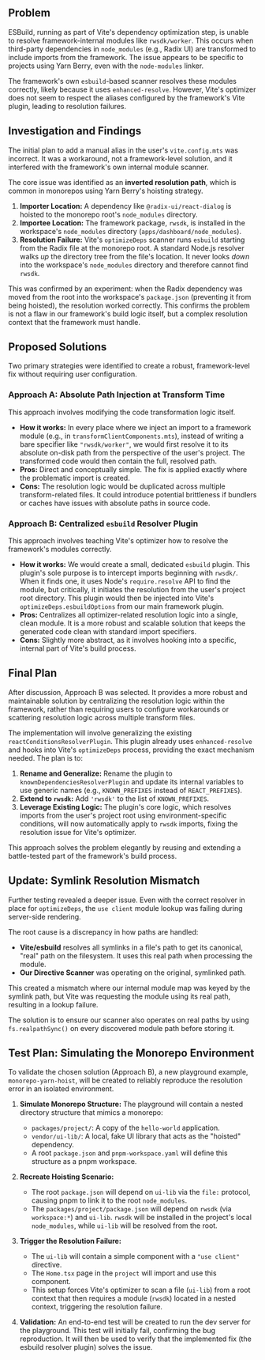 ## Problem

ESBuild, running as part of Vite's dependency optimization step, is unable to resolve framework-internal modules like `rwsdk/worker`. This occurs when third-party dependencies in `node_modules` (e.g., Radix UI) are transformed to include imports from the framework. The issue appears to be specific to projects using Yarn Berry, even with the `node-modules` linker.

The framework's own `esbuild`-based scanner resolves these modules correctly, likely because it uses `enhanced-resolve`. However, Vite's optimizer does not seem to respect the aliases configured by the framework's Vite plugin, leading to resolution failures.

## Investigation and Findings

The initial plan to add a manual alias in the user's `vite.config.mts` was incorrect. It was a workaround, not a framework-level solution, and it interfered with the framework's own internal module scanner.

The core issue was identified as an **inverted resolution path**, which is common in monorepos using Yarn Berry's hoisting strategy.

1.  **Importer Location:** A dependency like `@radix-ui/react-dialog` is hoisted to the monorepo root's `node_modules` directory.
2.  **Importee Location:** The framework package, `rwsdk`, is installed in the workspace's `node_modules` directory (`apps/dashboard/node_modules`).
3.  **Resolution Failure:** Vite's `optimizeDeps` scanner runs `esbuild` starting from the Radix file at the monorepo root. A standard Node.js resolver walks *up* the directory tree from the file's location. It never looks *down* into the workspace's `node_modules` directory and therefore cannot find `rwsdk`.

This was confirmed by an experiment: when the Radix dependency was moved from the root into the workspace's `package.json` (preventing it from being hoisted), the resolution worked correctly. This confirms the problem is not a flaw in our framework's build logic itself, but a complex resolution context that the framework must handle.

## Proposed Solutions

Two primary strategies were identified to create a robust, framework-level fix without requiring user configuration.

### Approach A: Absolute Path Injection at Transform Time

This approach involves modifying the code transformation logic itself.

-   **How it works:** In every place where we inject an import to a framework module (e.g., in `transformClientComponents.mts`), instead of writing a bare specifier like `"rwsdk/worker"`, we would first resolve it to its absolute on-disk path from the perspective of the user's project. The transformed code would then contain the full, resolved path.
-   **Pros:** Direct and conceptually simple. The fix is applied exactly where the problematic import is created.
-   **Cons:** The resolution logic would be duplicated across multiple transform-related files. It could introduce potential brittleness if bundlers or caches have issues with absolute paths in source code.

### Approach B: Centralized `esbuild` Resolver Plugin

This approach involves teaching Vite's optimizer how to resolve the framework's modules correctly.

-   **How it works:** We would create a small, dedicated `esbuild` plugin. This plugin's sole purpose is to intercept imports beginning with `rwsdk/`. When it finds one, it uses Node's `require.resolve` API to find the module, but critically, it initiates the resolution from the user's project root directory. This plugin would then be injected into Vite's `optimizeDeps.esbuildOptions` from our main framework plugin.
-   **Pros:** Centralizes all optimizer-related resolution logic into a single, clean module. It is a more robust and scalable solution that keeps the generated code clean with standard import specifiers.
-   **Cons:** Slightly more abstract, as it involves hooking into a specific, internal part of Vite's build process.

## Final Plan

After discussion, Approach B was selected. It provides a more robust and maintainable solution by centralizing the resolution logic within the framework, rather than requiring users to configure workarounds or scattering resolution logic across multiple transform files.

The implementation will involve generalizing the existing `reactConditionsResolverPlugin`. This plugin already uses `enhanced-resolve` and hooks into Vite's `optimizeDeps` process, providing the exact mechanism needed. The plan is to:

1.  **Rename and Generalize:** Rename the plugin to `knownDependenciesResolverPlugin` and update its internal variables to use generic names (e.g., `KNOWN_PREFIXES` instead of `REACT_PREFIXES`).
2.  **Extend to `rwsdk`:** Add `'rwsdk'` to the list of `KNOWN_PREFIXES`.
3.  **Leverage Existing Logic:** The plugin's core logic, which resolves imports from the user's project root using environment-specific conditions, will now automatically apply to `rwsdk` imports, fixing the resolution issue for Vite's optimizer.

This approach solves the problem elegantly by reusing and extending a battle-tested part of the framework's build process.

## Update: Symlink Resolution Mismatch

Further testing revealed a deeper issue. Even with the correct resolver in place for `optimizeDeps`, the `use client` module lookup was failing during server-side rendering.

The root cause is a discrepancy in how paths are handled:

-   **Vite/esbuild** resolves all symlinks in a file's path to get its canonical, "real" path on the filesystem. It uses this real path when processing the module.
-   **Our Directive Scanner** was operating on the original, symlinked path.

This created a mismatch where our internal module map was keyed by the symlink path, but Vite was requesting the module using its real path, resulting in a lookup failure.

The solution is to ensure our scanner also operates on real paths by using `fs.realpathSync()` on every discovered module path before storing it.

## Test Plan: Simulating the Monorepo Environment

To validate the chosen solution (Approach B), a new playground example, `monorepo-yarn-hoist`, will be created to reliably reproduce the resolution error in an isolated environment.

1.  **Simulate Monorepo Structure:** The playground will contain a nested directory structure that mimics a monorepo:
    -   `packages/project/`: A copy of the `hello-world` application.
    -   `vendor/ui-lib/`: A local, fake UI library that acts as the "hoisted" dependency.
    -   A root `package.json` and `pnpm-workspace.yaml` will define this structure as a pnpm workspace.

2.  **Recreate Hoisting Scenario:**
    -   The root `package.json` will depend on `ui-lib` via the `file:` protocol, causing pnpm to link it to the root `node_modules`.
    -   The `packages/project/package.json` will depend on `rwsdk` (via `workspace:*`) and `ui-lib`. `rwsdk` will be installed in the project's local `node_modules`, while `ui-lib` will be resolved from the root.

3.  **Trigger the Resolution Failure:**
    -   The `ui-lib` will contain a simple component with a `"use client"` directive.
    -   The `Home.tsx` page in the `project` will import and use this component.
    -   This setup forces Vite's optimizer to scan a file (`ui-lib`) from a root context that then requires a module (`rwsdk`) located in a nested context, triggering the resolution failure.

4.  **Validation:** An end-to-end test will be created to run the dev server for the playground. This test will initially fail, confirming the bug reproduction. It will then be used to verify that the implemented fix (the esbuild resolver plugin) solves the issue.
